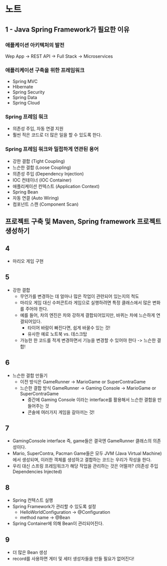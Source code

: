 # 노트

## 1 - Java Spring Framework가 필요한 이유 

### 애플케이션 아키텍처의 발전 
Wep App -> REST API -> Full Stack -> Microservices

### 애플리케이션 구축을 위한 프레임워크
* Spring MVC
* Hibernate
* Spring Security
* Spring Data
* Spring Cloud

### Spring 프레임 워크
* 의존성 주입, 자동 연결 지원
* 훨씬 적은 코드로 더 많은 일을 할 수 있도록 한다.

### Spring 프레임 워크와 밀접하게 연관된 용어
* 강한 결합 (Tight Coupling)
* 느슨한 결합 (Loose Coupling)
* 의존성 주입 (Dependency Injection)
* IOC 컨테이너 (IOC Container)
* 애플리케이션 컨텍스트 (Application Context)
* Spring Bean
* 자동 연결 (Auto Wiring)
* 컴포넌트 스캔 (Component Scan)

## 프로젝트 구축 및 Maven, Spring framework 프로젝트 생성하기

## 4
* 마리오 게임 구현

## 5
* 강한 결합
    * 무언가를 변경하는 데 얼마나 많은 작업이 관련되어 있는지의 척도
    * 마리오 게임 대신 수퍼콘트라 게임으로 실행하려면 특정 클래스에서 많은 변화를 주어야 한다.
    * 예를 들어, 차의 엔진은 차와 강하게 결합되어있지만, 바퀴는 차에 느슨하게 연결되어있다.
        * 타이어 바람이 빠진다면, 쉽게 바꿀수 있는 것!
        * 유사한 예로 노트북 vs. 데스크탑
    * 가능한 한 코드를 적게 변경하면서 기능을 변경할 수 있어야 한다 -> 느슨한 결합!

## 6
* 느슨한 결합 만들기
    * 이전 방식은 GameRunner -> MarioGame or SuperContraGame
    * 느슨한 결합 방식 GameRunner -> Gaming Console -> MarioGame or SuperContraGame
        * 중간에 Gaming Console 이라는 interface를 활용해서 느슨한 결합을 만들어주는 것
        * 콘솔에 여러가지 게임을 갈아끼는 것!

## 7
* GamingConsole interface 즉, game들은 결국엔 GameRunner 클래스의 의존성이다.
* Mario, SuperContra, Pacman Game들은 모두 JVM (Java Virtual Machine) 에서 생성되며, 이러한 객체를 생성하고 결합하는 코드는 우리가 작성을 한다.
* 우리 대신 스프링 프레임워크가 해당 작업을 관리하는 것은 어떨까? (의존성 주입 Dependencies Injected)

## 8
* Spring 컨텍스트 실행
* Spring Framework가 관리할 수 있도록 설정
    * HelloWorldConfiguration -> @Configuration
    * method name -> @Bean
* Spring Container에 의해 Bean이 관리되어진다.

## 9
* 더 많은 Bean 생성
* record를 사용하면 게터 및 세터 생성자들을 만들 필요가 없어진다!
